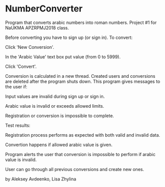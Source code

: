 # NumberConverter
Program that converts arabic numbers into roman numbers. Project #1 for NaUKMA APZRPMJ2018 class. 

Before converting you have to sign up (or sign in).
To convert:

Click 'New Conversion'.

In the 'Arabic Value' text box put value (from 0 to 5999).

Click 'Convert'.

Conversion is calculated in a new thread. Created users and conversions are deleted after the program shuts down.
This program gives messages to the user if:

Input values are invalid during sign up or sign in.

Arabic value is invalid or exceeds allowed limits.

Registration or conversion is impossible to complete.

Test results:

Registration process performs as expected with both valid and invalid data.

Convertion happens if allowed arabic value is given.

Program alerts the user that conversion is impossible to perform if arabic value is invalid.

User can go through all previous conversions and create new ones.

by Aleksey Avdeenko, Lisa Zhylina
